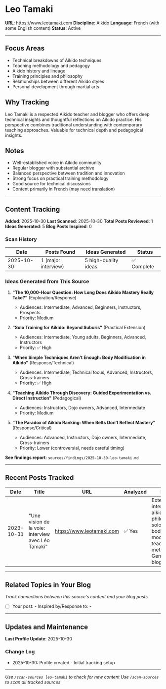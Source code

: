 # Leo Tamaki

**URL**: https://www.leotamaki.com
**Discipline**: Aikido
**Language**: French (with some English content)
**Status**: Active

---

## Focus Areas

- Technical breakdowns of Aikido techniques
- Teaching methodology and pedagogy
- Aikido history and lineage
- Training principles and philosophy
- Relationships between different Aikido styles
- Personal development through martial arts

## Why Tracking

Leo Tamaki is a respected Aikido teacher and blogger who offers deep technical insights and thoughtful reflections on Aikido practice. His perspective combines traditional understanding with contemporary teaching approaches. Valuable for technical depth and pedagogical insights.

## Notes

- Well-established voice in Aikido community
- Regular blogger with substantial archive
- Balanced perspective between tradition and innovation
- Strong focus on practical training methodology
- Good source for technical discussions
- Content primarily in French (may need translation)

---

## Content Tracking

**Added**: 2025-10-30
**Last Scanned**: 2025-10-30
**Total Posts Reviewed**: 1
**Ideas Generated**: 5
**Blog Posts Inspired**: 0

### Scan History
| Date | Posts Found | Ideas Generated | Status |
|------|-------------|-----------------|---------|
| 2025-10-30 | 1 (major interview) | 5 high-quality ideas | ✅ Complete |

### Ideas Generated from This Source

1. **"The 10,000-Hour Question: How Long Does Aikido Mastery Really Take?"** (Exploration/Response)
   - Audiences: Intermediate, Advanced, Beginners, Instructors, Prospects
   - Priority: Medium

2. **"Solo Training for Aikido: Beyond Suburis"** (Practical Extension)
   - Audiences: Intermediate, Young adults, Beginners, Advanced, Instructors
   - Priority: ✅ High

3. **"When Simple Techniques Aren't Enough: Body Modification in Aikido"** (Response/Technical)
   - Audiences: Intermediate, Technical focus, Advanced, Instructors, Cross-trainers
   - Priority: ✅ High

4. **"Teaching Aikido Through Discovery: Guided Experimentation vs. Direct Instruction"** (Pedagogical)
   - Audiences: Instructors, Dojo owners, Advanced, Intermediate
   - Priority: Medium

5. **"The Paradox of Aikido Ranking: When Belts Don't Reflect Mastery"** (Response/Critical)
   - Audiences: Advanced, Instructors, Dojo owners, Intermediate, Cross-trainers
   - Priority: Lower (controversial, needs careful timing)

**See findings report**: `sources/findings/2025-10-30-leo-tamaki.md`

---

## Recent Posts Tracked

| Date | Title | URL | Analyzed | Notes |
|------|-------|-----|----------|-------|
| 2023-10-31 | "Une vision de la voie: interview avec Léo Tamaki" | https://www.leotamaki.com | ✅ Yes | Extensive interview on aikido philosophy, solo training, body modification, teaching methodology. Generated 5 blog ideas. |

---

## Related Topics in Your Blog

*Track connections between this source's content and your blog posts*

- [ ] Your post: - Inspired by/Response to: -

---

## Updates and Maintenance

**Last Profile Update**: 2025-10-30

### Change Log
- 2025-10-30: Profile created - Initial tracking setup

---

*Use `/scan-sources leo-tamaki` to check for new content*
*Use `/scan-sources` to scan all tracked sources*
